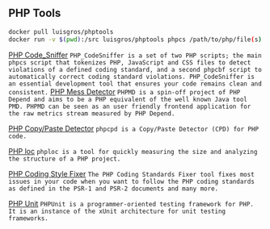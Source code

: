 ## PHP Tools

```sh
docker pull luisgros/phptools
docker run -v $(pwd):/src luisgros/phptools phpcs /path/to/php/file(s) --standard=psr2
```

[PHP Code_Sniffer](https://github.com/squizlabs/PHP_CodeSniffer)
`
PHP_CodeSniffer is a set of two PHP scripts; the main phpcs script that tokenizes PHP, JavaScript and CSS files to detect violations of a defined coding standard, and a second phpcbf script to automatically correct coding standard violations. PHP_CodeSniffer is an essential development tool that ensures your code remains clean and consistent.
`
[PHP Mess Detector](https://github.com/phpmd/phpmd)
`
PHPMD is a spin-off project of PHP Depend and aims to be a PHP equivalent of the well known Java tool PMD. PHPMD can be seen as an user friendly frontend application for the raw metrics stream measured by PHP Depend.
`

[PHP Copy/Paste Detector](https://github.com/sebastianbergmann/phpcpd)
`
phpcpd is a Copy/Paste Detector (CPD) for PHP code.
`

[PHP loc](https://github.com/sebastianbergmann/phploc)
`
phploc is a tool for quickly measuring the size and analyzing the structure of a PHP project.
`

[PHP Coding Style Fixer](https://github.com/FriendsOfPHP/PHP-CS-Fixer)
`
The PHP Coding Standards Fixer tool fixes most issues in your code when you want to follow the PHP coding standards as defined in the PSR-1 and PSR-2 documents and many more.
`

[PHP Unit](https://github.com/sebastianbergmann/phpunit)
`
PHPUnit is a programmer-oriented testing framework for PHP. It is an instance of the xUnit architecture for unit testing frameworks.
`
